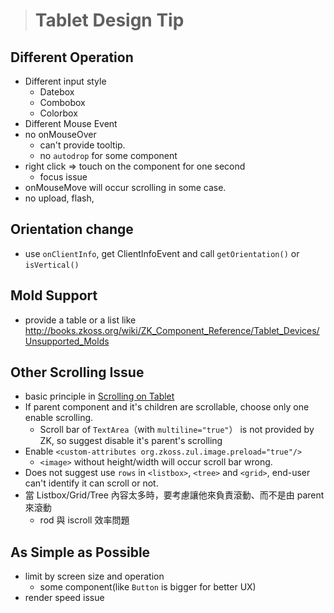 > # Tablet Design Tip #

Different Operation
-------------------
* Different input style
	* Datebox
	* Combobox
	* Colorbox
* Different Mouse Event
* no onMouseOver
	* can't provide tooltip.
	* no `autodrop` for some component
* right click => touch on the component for one second
	* focus issue
* onMouseMove will occur scrolling in some case.
* no upload, flash, 

Orientation change
------------------
* use `onClientInfo`, get ClientInfoEvent and call `getOrientation()` or `isVertical()`

Mold Support
------------
* provide a table or a list like http://books.zkoss.org/wiki/ZK_Component_Reference/Tablet_Devices/Unsupported_Molds

Other Scrolling Issue
---------------------
* basic principle in [Scrolling on Tablet](Tablet-Scrolling.md)
* If parent component and it's children are scrollable, choose only one enable scrolling.
	* Scroll bar of `TextArea`（with `multiline="true"`） is not provided by ZK, 
	  so suggest disable it's parent's scrolling 
* Enable `<custom-attributes org.zkoss.zul.image.preload="true"/>`
	* `<image>` without height/width will occur scroll bar wrong.
* Does not suggest use `rows` in `<listbox>`, `<tree>` and `<grid>`,
  end-user can't identify it can scroll or not.
* 當 Listbox/Grid/Tree 內容太多時，要考慮讓他來負責滾動、而不是由 parent 來滾動
	* rod 與 iscroll 效率問題
	
As Simple as Possible
---------------------
* limit by screen size and operation
	* some component(like `Button` is bigger for better UX)
* render speed issue
